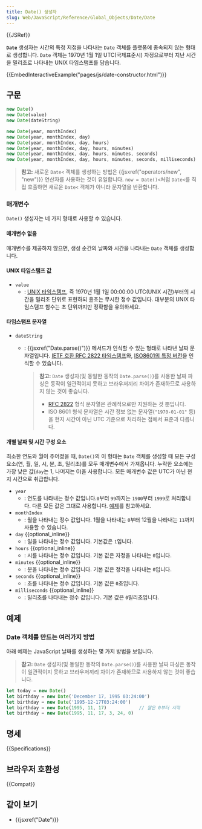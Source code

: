 ```yaml
---
title: Date() 생성자
slug: Web/JavaScript/Reference/Global_Objects/Date/Date
---
```

{{JSRef}}

**`Date`** 생성자는 시간의 특정 지점을 나타내는 `Date` 객체를 플랫폼에 종속되지 않는 형태로 생성합니다.
`Date` 객체는 1970년 1월 1일 UTC(국제표준시) 자정으로부터 지난 시간을 밀리초로 나타내는 UNIX 타임스탬프를
담습니다.

{{EmbedInteractiveExample("pages/js/date-constructor.html")}}

## 구문

```js
new Date()
new Date(value)
new Date(dateString)

new Date(year, monthIndex)
new Date(year, monthIndex, day)
new Date(year, monthIndex, day, hours)
new Date(year, monthIndex, day, hours, minutes)
new Date(year, monthIndex, day, hours, minutes, seconds)
new Date(year, monthIndex, day, hours, minutes, seconds, milliseconds)
```

> **참고:** 새로운 `Date<` 객체를 생성하는 방법은 {{jsxref("operators/new", "new")}} 연산자를
사용하는 것이 유일합니다. `now = Date()<`처럼 `Date<`를 직접 호출하면 새로운
`Date<` 객체가 아니라 문자열을 반환합니다.

### 매개변수

`Date()` 생성자는 네 가지 형태로 사용할 수 있습니다.

#### 매개변수 없음

매개변수를 제공하지 않으면, 생성 순간의 날짜와 시간을 나타내는 `Date` 객체를 생성합니다.

#### UNIX 타임스탬프 값

- `value`
  - : [UNIX 타임스탬프](http://pubs.opengroup.org/onlinepubs/9699919799/basedefs/V1_chap04.html#tag_04_16),
    즉 1970년 1월 1일 00:00:00 UTC(UNIX 시간)부터의 시간을 밀리초 단위로 표현하되 윤초는 무시한 정수 값입니다.
    대부분의 UNIX 타임스탬프 함수는 초 단위까지만 정확함을 유의하세요.

#### 타임스탬프 문자열

- `dateString`
  - : {{jsxref("Date.parse()")}} 메서드가 인식할 수 있는 형태로 나타낸 날짜 문자열입니다.
    [IETF 호환 RFC 2822 타임스탬프](https://datatracker.ietf.org/doc/html/rfc2822#page-14)와,
    [ISO8601의 특정 버전](https://www.ecma-international.org/ecma-262/11.0/#sec-date.parse)을 인식할 수
    있습니다.

    > **참고:** `Date` 생성자(및 동일한 동작의 `Date.parse()`)를 사용한 날짜
    파싱은 동작이 일관적이지 못하고 브라우저끼리 차이가 존재하므로 사용하지 않는 것이 좋습니다.
    >
    > - [RFC 2822](https://datatracker.ietf.org/doc/html/rfc2822)
    형식 문자열은 관례적으로만 지원하는 것 뿐입니다.
    > - ISO 8601 형식 문자열은 시간 정보 없는 문자열(`"1970-01-01"`
    등)을 현지 시간이 아닌 UTC 기준으로 처리하는 점에서 표준과 다릅니다.

#### 개별 날짜 및 시간 구성 요소

최소한 연도와 월이 주어졌을 때, `Date()`의 이 형태는 `Date` 객체를 생성할 때 모든 구성
요소(연, 월, 일, 시, 분, 초, 밀리초)를 모두 매개변수에서 가져옵니다. 누락한 요소에는 가장 낮은
값(`day`는 1, 나머지는 0)을 사용합니다. 모든 매개변수 값은 UTC가 아닌 현지 시간으로 취급합니다.

- `year`
  - : 연도를 나타내는 정수 값입니다.`0`부터 `99`까지는 `1900`부터 `1999`로 처리합니다. 다른 모든 값은
    그대로 사용합니다.
    [예제](/ko/docs/Web/JavaScript/Reference/Global_Objects/Date#two_digit_years_map_to_1900_%E2%80%93_1999)를 참고하세요.
- `monthIndex`
  - : 월을 나타내는 정수 값입니다. 1월을 나타내는 `0`부터 12월을 나타내는 `11`까지 사용할 수
    있습니다.
- `day` {{optional_inline}}
  - : 일을 나타내는 정수 값입니다. 기본값은 `1`입니다.
- `hours` {{optional_inline}}
  - : 시를 나타내는 정수 값입니다. 기본 값은 자정을 나타내는
    `0`입니다.
- `minutes` {{optional_inline}}
  - : 분을 나타내는 정수 값입니다. 기본 값은 정각을 나타내는
    `0`입니다.
- `seconds` {{optional_inline}}
  - : 초를 나타내는 정수 값입니다. 기본 값은
    `0`초입니다.
- `milliseconds` {{optional_inline}}
  - : 밀리초를 나타내는 정수 값입니다. 기본 값은
    `0`밀리초입니다.

## 예제

### Date 객체를 만드는 여러가지 방법

아래 예제는 JavaScript 날짜를 생성하는 몇 가지 방법을 보입니다.

> **참고:** `Date` 생성자(및 동일한 동작의 `Date.parse()`)를 사용한 날짜 파싱은
> 동작이 일관적이지 못하고 브라우저끼리 차이가 존재하므로 사용하지 않는 것이 좋습니다.

```js
let today = new Date()
let birthday = new Date('December 17, 1995 03:24:00')
let birthday = new Date('1995-12-17T03:24:00')
let birthday = new Date(1995, 11, 17)            // 월은 0부터 시작
let birthday = new Date(1995, 11, 17, 3, 24, 0)
```

## 명세

{{Specifications}}

## 브라우저 호환성

{{Compat}}

## 같이 보기

- {{jsxref("Date")}}
